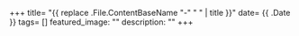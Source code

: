 +++
title= "{{ replace .File.ContentBaseName "-" " " | title }}"
date= {{ .Date }}
tags= []
featured_image: ""
description: ""
+++
